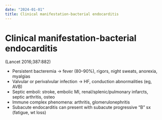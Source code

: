 ```yaml
---
date: "2024-01-01"
title: Clinical manifestation-bacterial endocarditis
---
```


# Clinical manifestation-bacterial endocarditis


(Lancet 2016;387:882)
* Persistent bacteremia → fever (80–90%), rigors, night sweats, anorexia, myalgias
* Valvular or perivalvular infection → HF, conduction abnormalities (eg, AVB)
* Septic emboli: stroke, embolic MI, renal/splenic/pulmonary infarcts, septic arthritis, osteo
* Immune complex phenomena: arthritis, glomerulonephritis
* Subacute endocarditis can present with subacute progressive “B” sx (fatigue, wt loss)
